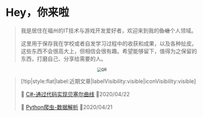 # Hey，你来啦
> 我是居住在福州的IT技术与游戏开发爱好者，欢迎来到我的~~鱼塘~~个人领域。
>
> 这里用于保存我在学校或者自发学习过程中的收获和成果，以及各种扯皮。这些东西不会很高大上，但相信会很有趣。希望能够留下，值得为之保留的东西，打磨自己、分享给需要的人。

<div style="text-align:center;">
	<img src="https://i.loli.net/2020/03/16/5fkUipJE4dB92mz.png" alt="QR" style="zoom:70%;"/>
</div>


> [!tip|style:flat|label:近期文章|labelVisibility:visible|iconVisibility:visible]
>
> 📃 [C#-通过代码实现贝塞尔曲线](/zh-cn/CSharp/Besier.md) 📅2020/04/22
>
> 📃 [Python爬虫-数据解析](/zh-cn/pythonBot/4.数据解析.md) 📅2020/04/21